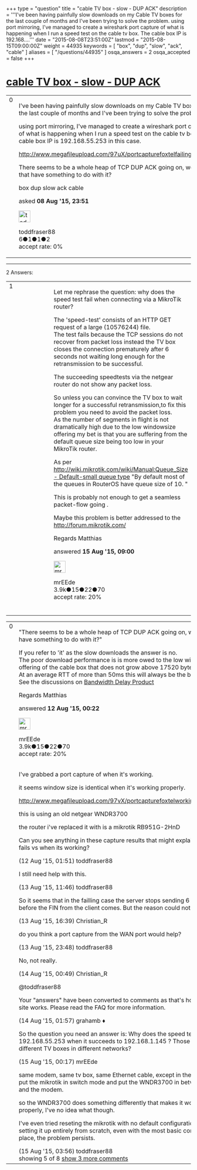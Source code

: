 +++
type = "question"
title = "cable TV box - slow - DUP ACK"
description = '''I&#x27;ve been having painfully slow downloads on my Cable TV boxes for the last couple of months and I&#x27;ve been trying to solve the problem. using port mirroring, I&#x27;ve managed to create a wireshark port capture of what is happening when I run a speed test on the cable tv box. The cable box IP is 192.168....'''
date = "2015-08-08T23:51:00Z"
lastmod = "2015-08-15T09:00:00Z"
weight = 44935
keywords = [ "box", "dup", "slow", "ack", "cable" ]
aliases = [ "/questions/44935" ]
osqa_answers = 2
osqa_accepted = false
+++

<div class="headNormal">

# [cable TV box - slow - DUP ACK](/questions/44935/cable-tv-box-slow-dup-ack)

</div>

<div id="main-body">

<div id="askform">

<table id="question-table" style="width:100%;"><colgroup><col style="width: 50%" /><col style="width: 50%" /></colgroup><tbody><tr class="odd"><td style="width: 30px; vertical-align: top"><div class="vote-buttons"><div id="post-44935-score" class="post-score" title="current number of votes">0</div><div id="favorite-count" class="favorite-count"></div></div></td><td><div id="item-right"><div class="question-body"><p>I've been having painfully slow downloads on my Cable TV boxes for the last couple of months and I've been trying to solve the problem.</p><p>using port mirroring, I've managed to create a wireshark port capture of what is happening when I run a speed test on the cable tv box. The cable box IP is 192.168.55.253 in this case.</p><p><a href="http://www.megafileupload.com/97uX/portcapturefoxtelfailing.pcapng">http://www.megafileupload.com/97uX/portcapturefoxtelfailing.pcapng</a></p><p>There seems to be a whole heap of TCP DUP ACK going on, would that have something to do with it?</p></div><div id="question-tags" class="tags-container tags">box dup slow ack cable</div><div id="question-controls" class="post-controls"></div><div class="post-update-info-container"><div class="post-update-info post-update-info-user"><p>asked <strong>08 Aug '15, 23:51</strong></p><img src="https://secure.gravatar.com/avatar/f378745f78926dbf5f3037c752d62d6b?s=32&amp;d=identicon&amp;r=g" class="gravatar" width="32" height="32" alt="toddfraser88&#39;s gravatar image" /><p>toddfraser88<br />
<span class="score" title="6 reputation points">6</span><span title="1 badges"><span class="badge1">●</span><span class="badgecount">1</span></span><span title="1 badges"><span class="silver">●</span><span class="badgecount">1</span></span><span title="2 badges"><span class="bronze">●</span><span class="badgecount">2</span></span><br />
<span class="accept_rate" title="Rate of the user&#39;s accepted answers">accept rate:</span> <span title="toddfraser88 has no accepted answers">0%</span></p></div></div><div id="comments-container-44935" class="comments-container"></div><div id="comment-tools-44935" class="comment-tools"></div><div class="clear"></div><div id="comment-44935-form-container" class="comment-form-container"></div><div class="clear"></div></div></td></tr></tbody></table>

------------------------------------------------------------------------

<div class="tabBar">

<span id="sort-top"></span>

<div class="headQuestions">

2 Answers:

</div>

</div>

<span id="45143"></span>

<div id="answer-container-45143" class="answer">

<table style="width:100%;"><colgroup><col style="width: 50%" /><col style="width: 50%" /></colgroup><tbody><tr class="odd"><td style="width: 30px; vertical-align: top"><div class="vote-buttons"><div id="post-45143-score" class="post-score" title="current number of votes">1</div></div></td><td><div class="item-right"><div class="answer-body"><p>Let me rephrase the question: why does the speed test fail when connecting via a MikroTik router?</p><p>The 'speed-test' consists of an HTTP GET request of a large (10576244) file.<br />
The test fails because the TCP sessions do not recover from packet loss instead the TV box closes the connection prematurely after 6 seconds not waiting long enough for the retransmission to be successful.</p><p>The succeeding speedtests via the netgear router do not show any packet loss.</p><p>So unless you can convince the TV box to wait longer for a successful retransmission,to fix this problem you need to avoid the packet loss.<br />
As the number of segments in flight is not dramatically high due to the low windowsize offering my bet is that you are suffering from the default queue size being too low in your MikroTik router.</p><p>As per <a href="http://wiki.mikrotik.com/wiki/Manual:Queue_Size">http://wiki.mikrotik.com/wiki/Manual:Queue_Size - Default-small queue type</a> "By default most of the queues in RouterOS have queue size of 10. "<br />
</p><p>This is probably not enough to get a seamless packet-flow going .</p><p>Maybe this problem is better addressed to the <a href="http://forum.mikrotik.com/">http://forum.mikrotik.com/</a></p><p>Regards Matthias</p></div><div class="answer-controls post-controls"></div><div class="post-update-info-container"><div class="post-update-info post-update-info-user"><p>answered <strong>15 Aug '15, 09:00</strong></p><img src="https://secure.gravatar.com/avatar/5500bd1decb766660522dfb347eedc49?s=32&amp;d=identicon&amp;r=g" class="gravatar" width="32" height="32" alt="mrEEde&#39;s gravatar image" /><p>mrEEde<br />
<span class="score" title="3892 reputation points"><span>3.9k</span></span><span title="15 badges"><span class="badge1">●</span><span class="badgecount">15</span></span><span title="22 badges"><span class="silver">●</span><span class="badgecount">22</span></span><span title="70 badges"><span class="bronze">●</span><span class="badgecount">70</span></span><br />
<span class="accept_rate" title="Rate of the user&#39;s accepted answers">accept rate:</span> <span title="mrEEde has 48 accepted answers">20%</span> </br></br></p></div></div><div id="comments-container-45143" class="comments-container"></div><div id="comment-tools-45143" class="comment-tools"></div><div class="clear"></div><div id="comment-45143-form-container" class="comment-form-container"></div><div class="clear"></div></div></td></tr></tbody></table>

</div>

<span id="44986"></span>

<div id="answer-container-44986" class="answer">

<table style="width:100%;"><colgroup><col style="width: 50%" /><col style="width: 50%" /></colgroup><tbody><tr class="odd"><td style="width: 30px; vertical-align: top"><div class="vote-buttons"><div id="post-44986-score" class="post-score" title="current number of votes">0</div></div></td><td><div class="item-right"><div class="answer-body"><p>"There seems to be a whole heap of TCP DUP ACK going on, would that have something to do with it?"<br />
</p><p>If you refer to 'it' as the slow downloads the answer is no.<br />
The poor download performance is is more owed to the low windowsize offering of the cable box that does not grow above 17520 bytes.<br />
At an average RTT of more than 50ms this will always be the bottleneck. See the discussions on <a href="https://en.wikipedia.org/wiki/Bandwidth-delay_product">Bandwidth Delay Product</a><br />
</p><p>Regards Matthias</p></div><div class="answer-controls post-controls"></div><div class="post-update-info-container"><div class="post-update-info post-update-info-user"><p>answered <strong>12 Aug '15, 00:22</strong></p><img src="https://secure.gravatar.com/avatar/5500bd1decb766660522dfb347eedc49?s=32&amp;d=identicon&amp;r=g" class="gravatar" width="32" height="32" alt="mrEEde&#39;s gravatar image" /><p>mrEEde<br />
<span class="score" title="3892 reputation points"><span>3.9k</span></span><span title="15 badges"><span class="badge1">●</span><span class="badgecount">15</span></span><span title="22 badges"><span class="silver">●</span><span class="badgecount">22</span></span><span title="70 badges"><span class="bronze">●</span><span class="badgecount">70</span></span><br />
<span class="accept_rate" title="Rate of the user&#39;s accepted answers">accept rate:</span> <span title="mrEEde has 48 accepted answers">20%</span> </br></br></p></div></div><div id="comments-container-44986" class="comments-container"><span id="44993"></span><div id="comment-44993" class="comment"><div id="post-44993-score" class="comment-score"></div><div class="comment-text"><p>I've grabbed a port capture of when it's working.</p><p>it seems window size is identical when it's working properly.</p><p><a href="http://www.megafileupload.com/97vX/portcapturefoxtelworking.pcapng">http://www.megafileupload.com/97vX/portcapturefoxtelworking.pcapng</a></p><p>this is using an old netgear WNDR3700</p><p>the router i've replaced it with is a mikrotik RB951G-2HnD</p><p>Can you see anything in these capture results that might explain why it fails vs when its working?</p></div><div id="comment-44993-info" class="comment-info"><span class="comment-age">(12 Aug '15, 01:51)</span> toddfraser88</div></div><span id="45067"></span><div id="comment-45067" class="comment"><div id="post-45067-score" class="comment-score"></div><div class="comment-text"><p>I still need help with this.</p></div><div id="comment-45067-info" class="comment-info"><span class="comment-age">(13 Aug '15, 11:46)</span> toddfraser88</div></div><span id="45082"></span><div id="comment-45082" class="comment"><div id="post-45082-score" class="comment-score"></div><div class="comment-text"><p>So it seems that in the failling case the server stops sending 6 seconds before the FIN from the client comes. But the reason could not be seen...</p></div><div id="comment-45082-info" class="comment-info"><span class="comment-age">(13 Aug '15, 16:39)</span> Christian_R</div></div><span id="45090"></span><div id="comment-45090" class="comment"><div id="post-45090-score" class="comment-score"></div><div class="comment-text"><p>do you think a port capture from the WAN port would help?</p></div><div id="comment-45090-info" class="comment-info"><span class="comment-age">(13 Aug '15, 23:48)</span> toddfraser88</div></div><span id="45094"></span><div id="comment-45094" class="comment"><div id="post-45094-score" class="comment-score"></div><div class="comment-text"><p>No, not really.</p></div><div id="comment-45094-info" class="comment-info"><span class="comment-age">(14 Aug '15, 00:49)</span> Christian_R</div></div><span id="45102"></span><div id="comment-45102" class="comment not_top_scorer"><div id="post-45102-score" class="comment-score"></div><div class="comment-text"><p>@toddfraser88</p><p>Your "answers" have been converted to comments as that's how this site works. Please read the FAQ for more information.</p></div><div id="comment-45102-info" class="comment-info"><span class="comment-age">(14 Aug '15, 01:57)</span> grahamb ♦</div></div><span id="45129"></span><div id="comment-45129" class="comment not_top_scorer"><div id="post-45129-score" class="comment-score"></div><div class="comment-text"><p>So the question you need an answer is: Why does the speed test fail to 192.168.55.253 when it succeeds to 192.168.1.145 ? Those are different TV boxes in different networks?</p></div><div id="comment-45129-info" class="comment-info"><span class="comment-age">(15 Aug '15, 00:17)</span> mrEEde</div></div><span id="45137"></span><div id="comment-45137" class="comment not_top_scorer"><div id="post-45137-score" class="comment-score"></div><div class="comment-text"><p>same modem, same tv box, same Ethernet cable, except in the working i put the mikrotik in switch mode and put the WNDR3700 in between it and the modem.</p><p>so the WNDR3700 does something differently that makes it work properly, I've no idea what though.</p><p>I've even tried reseting the mikrotik with no default configuration and setting it up entirely from scratch, even with the most basic config in place, the problem persists.</p></div><div id="comment-45137-info" class="comment-info"><span class="comment-age">(15 Aug '15, 03:56)</span> toddfraser88</div></div></div><div id="comment-tools-44986" class="comment-tools"><span class="comments-showing"> showing 5 of 8 </span> <a href="#" class="show-all-comments-link">show 3 more comments</a></div><div class="clear"></div><div id="comment-44986-form-container" class="comment-form-container"></div><div class="clear"></div></div></td></tr></tbody></table>

</div>

<div class="paginator-container-left">

</div>

</div>

</div>


